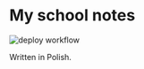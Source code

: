 # My school notes

![deploy workflow](https://github.com/kornellapacz/zeszyt/actions/workflows/main.yaml/badge.svg)

Written in Polish.